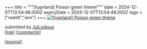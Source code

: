+++
title = """[hyprland] Poison green theme"""
date = 2024-12-07T13:54:48.000Z
expiryDate = 2024-12-07T13:54:48.000Z
tags = ["reddit","wm"]
+++
[![[hyprland] Poison green theme](https://preview.redd.it/vej2dy1fmf5e1.png?width=640&crop=smart&auto=webp&s=d07a7badb5c842622dda5de90050d360a59edaae "[hyprland] Poison green theme")](https://www.reddit.com/r/unixporn/comments/1h8syyi/hyprland_poison_green_theme/)

submitted by [/u/Lodisus](https://www.reddit.com/user/Lodisus)  
[\[link\]](https://i.redd.it/vej2dy1fmf5e1.png) [\[comments\]](https://www.reddit.com/r/unixporn/comments/1h8syyi/hyprland_poison_green_theme/)

[[source]](https://www.reddit.com/r/unixporn/comments/1h8syyi/hyprland_poison_green_theme/)
